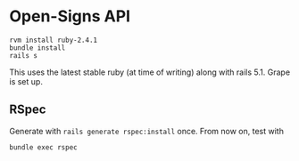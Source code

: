 # Open-Signs API

```
rvm install ruby-2.4.1
bundle install
rails s
```

This uses the latest stable ruby (at time of writing) along with rails 5.1. Grape is set up.

## RSpec

Generate with `rails generate rspec:install` once. From now on, test with

```
bundle exec rspec
```
